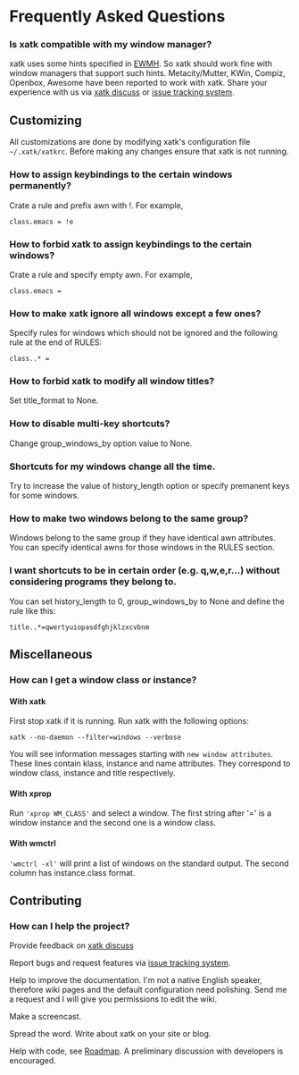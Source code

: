 # Frequently Asked Questions #

### Is xatk compatible with my window manager? ###

xatk uses some hints specified in
[EWMH](http://standards.freedesktop.org/wm-spec/wm-spec-latest.html). So xatk
should work fine with window managers that support such hints. Metacity/Mutter,
KWin, Compiz, Openbox, Awesome have been reported to work with xatk. Share your
experience with us via [xatk discuss](http://groups.google.com/group/xatk-discuss) or
[issue tracking system](http://code.google.com/p/xatk/issues/list).

## Customizing ##

All customizations are done by modifying xatk's configuration file
`~/.xatk/xatkrc`. Before making any changes ensure that xatk is not running.

### How to assign keybindings to the certain windows permanently? ###

Crate a rule and prefix awn with !. For example,

`class.emacs = !e`

### How to forbid xatk to assign keybindings to the certain windows? ###

Crate a rule and specify empty awn. For example,

`class.emacs =`

### How to make xatk ignore all windows except a few ones? ###

Specify rules for windows which should not be ignored and the following rule at
the end of RULES:

`class..* =`

### How to forbid xatk to modify all window titles? ###

Set title\_format to None.

### How to disable multi-key shortcuts? ###

Change group\_windows\_by option value to None.

### Shortcuts for my windows change all the time. ###

Try to increase the value of history\_length option or specify premanent keys for
some windows.

### How to make two windows belong to the same group? ###

Windows belong to the same group if they have identical awn attributes.
You can specify identical awns for those windows in the RULES section.

### I want shortcuts to be in certain order (e.g. q,w,e,r...) without considering programs they belong to. ###

You can set history\_length to 0, group\_windows\_by to None and
define the rule like this:

`title..*=qwertyuiopasdfghjklzxcvbnm`

## Miscellaneous ##

### How can I get a window class or instance? ###

#### With xatk ####

First stop xatk if it is running. Run xatk with the following options:

`xatk --no-daemon --filter=windows --verbose`

You will see information messages starting with `new window attributes`. These
lines contain klass, instance and name attributes. They correspond to window
class, instance and title respectively.

#### With xprop ####

Run `'xprop WM_CLASS'` and select a window. The first string after '=' is a window
instance and the second one is a window class.

#### With wmctrl ####

`'wmctrl -xl'` will print a list of windows on the standard output. The second
column has instance.class format.

## Contributing ##

### How can I help the project? ###

Provide feedback on [xatk discuss](http://groups.google.com/group/xatk-discuss)

Report bugs and request features via [issue tracking system](http://code.google.com/p/xatk/issues/list).

Help to improve the documentation. I'm not a native English speaker, therefore
wiki pages and the default configuration need polishing. Send me a request and I
will give you permissions to edit the wiki.

Make a screencast.

Spread the word. Write about xatk on your site or blog.

Help with code, see [Roadmap](Roadmap.md). A preliminary discussion with developers is
encouraged.